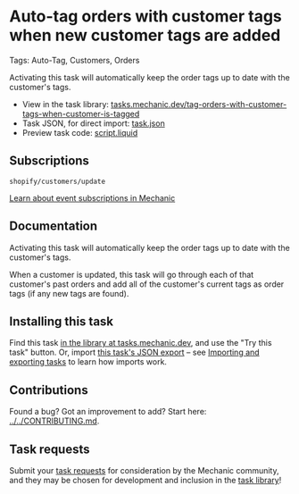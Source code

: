 # Auto-tag orders with customer tags when new customer tags are added

Tags: Auto-Tag, Customers, Orders

Activating this task will automatically keep the order tags up to date with the customer's tags.

* View in the task library: [tasks.mechanic.dev/tag-orders-with-customer-tags-when-customer-is-tagged](https://tasks.mechanic.dev/tag-orders-with-customer-tags-when-customer-is-tagged)
* Task JSON, for direct import: [task.json](../../tasks/tag-orders-with-customer-tags-when-customer-is-tagged.json)
* Preview task code: [script.liquid](./script.liquid)

## Subscriptions

```liquid
shopify/customers/update
```

[Learn about event subscriptions in Mechanic](https://learn.mechanic.dev/core/tasks/subscriptions)

## Documentation

Activating this task will automatically keep the order tags up to date with the customer's tags.

When a customer is updated, this task will go through each of that customer's past orders and add all of the customer's current tags as order tags (if any new tags are found).

## Installing this task

Find this task [in the library at tasks.mechanic.dev](https://tasks.mechanic.dev/tag-orders-with-customer-tags-when-customer-is-tagged), and use the "Try this task" button. Or, import [this task's JSON export](../../tasks/tag-orders-with-customer-tags-when-customer-is-tagged.json) – see [Importing and exporting tasks](https://learn.mechanic.dev/core/tasks/import-and-export) to learn how imports work.

## Contributions

Found a bug? Got an improvement to add? Start here: [../../CONTRIBUTING.md](../../CONTRIBUTING.md).

## Task requests

Submit your [task requests](https://mechanic.canny.io/task-requests) for consideration by the Mechanic community, and they may be chosen for development and inclusion in the [task library](https://tasks.mechanic.dev/)!
